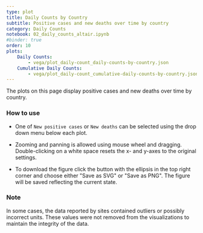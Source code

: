 ```yaml
---
type: plot
title: Daily Counts by Country
subtitle: Positive cases and new deaths over time by country
category: Daily Counts
notebook: 02_daily_counts_altair.ipynb
#binder: true
order: 10
plots:
    Daily Counts:
        - vega/plot_daily-count_daily-counts-by-country.json
    Cumulative Daily Counts:
        - vega/plot_daily-count_cumulative-daily-counts-by-country.json
---
```


The plots on this page display positive cases and new deaths over time by country.

### How to use

- One of `New positive cases` or `New deaths` can be selected using the drop down menu below each plot.

- Zooming and panning is allowed using mouse wheel and dragging. Double-clicking on a white space resets the x- and y-axes to the original settings.

- To download the figure click the button with the ellipsis in the top right corner and choose either "Save as SVG" or "Save as PNG". The figure will be saved reflecting the current state.

### Note

In some cases, the data reported by sites contained outliers or possibly incorrect units. These values were not removed from the visualizations to maintain the integrity of the data.